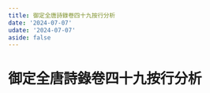 ```yaml
---
title: 御定全唐詩錄卷四十九按行分析
date: '2024-07-07'
udate: '2024-07-07'
aside: false
---
```

# 御定全唐詩錄卷四十九按行分析

<LinePage :list="lines" :chapternum="49" />

<script setup>
const chapter = '卷四十九';
import lines from '/data/qtsl/卷四十九/lines.json'
</script>
